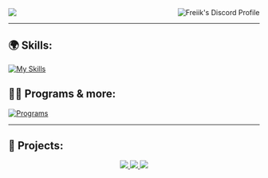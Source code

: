 <img src="https://readme-typing-svg.herokuapp.com?font=&color=%23F7B365&height=30&lines=%F0%9F%91%8B+Hi+there!;%F0%9F%91%A8%F0%9F%8F%BD%E2%80%8D%F0%9F%8E%93+I'm+Adam+(known+as+Freiik);%E2%A4%B5%EF%B8%8F+See+my+projects+below"/>
<img align="right" alt="Freiik's Discord Profile" src="https://lanyard-profile-readme.vercel.app/api/809849085305421835" />

---

## 🌍 Skills:

[![My Skills](https://skillicons.dev/icons?i=ts,js,nodejs,python,java,php,ae,ps)](https://skillicons.dev)

## 👨‍💻 Programs & more:

[![Programs](https://skillicons.dev/icons?i=discord,idea,vscode,postgres,cloudflare,github,linux,grafana)](https://skillicons.dev)

---

## 🚩 Projects:

<div align="center"> 
	<a href="https://github.com/FreiikDev/UploadIntegration">
	<img src="https://github-readme-stats.vercel.app/api/pin/?username=FreiikDev&repo=UploadIntegration&hide_border=true&theme=vision-friendly-dark" />
	</a>
	<a href="https://github.com/FreiikDev/djs-giveaways">
	<img src="https://github-readme-stats.vercel.app/api/pin/?username=FreiikDev&repo=djs-giveaways&hide_border=true&theme=vision-friendly-dark" />
	</a>
	<a href="https://github.com/FreiikDev/discord-addons">
	<img src="https://github-readme-stats.vercel.app/api/pin/?username=FreiikDev&repo=discord-addons&hide_border=true&theme=vision-friendly-dark" />
	</a>
</div>

